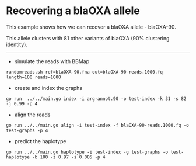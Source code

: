 # Recovering a blaOXA allele

This example shows how we can recover a blaOXA allele - blaOXA-90.

This allele clusters with 81 other variants of blaOXA (90% clustering identity).

***

* simulate the reads with BBMap

```
randomreads.sh ref=blaOXA-90.fna out=blaOXA-90-reads.1000.fq length=100 reads=1000
```

* create and index the graphs

```
go run  ../../main.go index -i arg-annot.90 -o test-index -k 31 -s 82 -j 0.99 -p 4
```

* align the reads

```
go run ../../main.go align -i test-index -f blaOXA-90-reads.1000.fq -o test-graphs -p 4
```

* predict the haplotype

```
go run ../../main.go haplotype -i test-index -g test-graphs -o test-haplotype -b 100 -z 0.97 -s 0.005 -p 4
```
